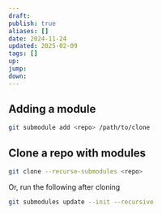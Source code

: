 ```yaml
---
draft: 
publish: true
aliases: []
date: 2024-11-24
updated: 2025-02-09
tags: []
up: 
jump: 
down: 
---
```


## Adding a module

```bash
git submodule add <repo> /path/to/clone
```

## Clone a repo with modules

```bash
git clone --recurse-submodules <repo>
```

Or, run the following after cloning

```bash
git submodules update --init --recursive
